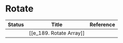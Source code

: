 
# Rotate

| Status | Title                   | Reference |
| ------ | ----------------------- | --------- |
|        | [[e_189. Rotate Array]] |           |
